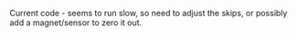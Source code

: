 Current code - seems to run slow, so need to adjust the skips, or possibly add a magnet/sensor to zero it out.
